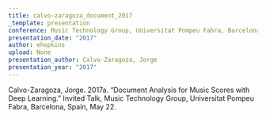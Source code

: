 ```yaml
---
title: calvo-zaragoza_document_2017
_template: presentation
conference: Music Technology Group, Universitat Pompeu Fabra, Barcelona, Spain
presentation_date: "2017"
author: ehopkins
upload: None
presentation_author: Calvo-Zaragoza, Jorge
presentation_year: "2017"
---
```

Calvo-Zaragoza, Jorge. 2017a. “Document Analysis for Music Scores with Deep Learning.” Invited Talk, Music Technology Group, Universitat Pompeu Fabra, Barcelona, Spain, May 22.